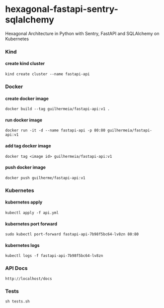 # hexagonal-fastapi-sentry-sqlalchemy

Hexagonal Architecture in Python with Sentry, FastAPI and SQLAlchemy on Kubernetes

### Kind
#### create kind cluster
```
kind create cluster --name fastapi-api
```

### Docker
#### create docker image
```
docker build --tag guilhermeia/fastapi-api:v1 .
```

#### run docker image
```
docker run -it -d --name fastapi-api -p 80:80 guilhermeia/fastapi-api:v1
```

#### add tag docker image
```
docker tag <image id> guilhermeia/fastapi-api:v1
```

#### push docker image
```
docker push guilherme/fastapi-api:v1
```

### Kubernetes

#### kubernetes apply
```
kubectl apply -f api.yml
```

#### kubernetes port forward
```
sudo kubectl port-forward fastapi-api-7b98f5bc64-lv8zn 80:80
```

#### kubernetes logs
```
kubectl logs -f fastapi-api-7b98f5bc64-lv8zn
```

### API Docs
```
http://localhost/docs
```

### Tests
```
sh tests.sh
```